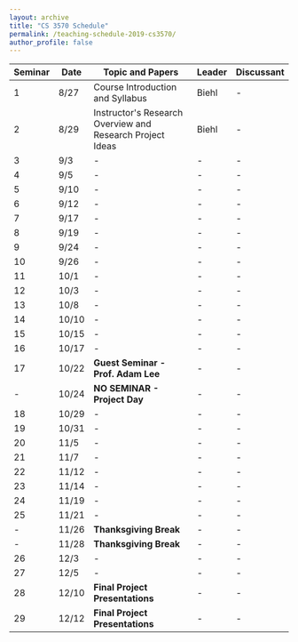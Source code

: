 ```yaml
---
layout: archive
title: "CS 3570 Schedule"
permalink: /teaching-schedule-2019-cs3570/
author_profile: false
---
```


| **Seminar** | **Date** | **Topic and Papers**  | **Leader** | **Discussant**
|---|---|---|---|---|
| 1 | 8/27 | Course Introduction and Syllabus | Biehl | - |
| 2 | 8/29 | Instructor's Research Overview and Research Project Ideas | Biehl | - |
| 3 | 9/3  | - | -| -|
| 4 | 9/5  | - | -| -|
| 5 | 9/10  | - | -| -|
| 6 | 9/12  | - | -| -|
| 7 | 9/17  | - | -| -|
| 8 | 9/19  | - | -| -|
| 9 | 9/24  | - | -| -|
| 10| 9/26  | - | -| -|
| 11| 10/1  | - | -| -|
| 12| 10/3  | - | -| -|
| 13| 10/8  | - | -| -|
| 14| 10/10 | - | -| -|
| 15| 10/15 | - | -| -|
| 16| 10/17 | - | -| -|
| 17| 10/22 | **Guest Seminar - Prof. Adam Lee** | -| -|
| - | 10/24 | **NO SEMINAR - Project Day** | -| -|
| 18| 10/29 | - | -| -|
| 19| 10/31 | - | -| -|
| 20| 11/5  | - | -| -|
| 21| 11/7  | - | -| -|
| 22| 11/12 | - | -| -|
| 23| 11/14 | - | -| -|
| 24| 11/19 | - | -| -|
| 25| 11/21 | - | -| -|
| - | 11/26 | **Thanksgiving Break** | -| -|
| - | 11/28 | **Thanksgiving Break** | -| -|
| 26| 12/3  | - | -| -|
| 27| 12/5  | - | -| -|
| 28| 12/10 | **Final Project Presentations** | -| -|
| 29| 12/12 | **Final Project Presentations** | -| -|